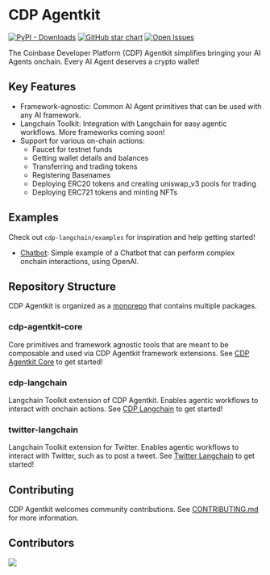 # CDP Agentkit

[![PyPI - Downloads](https://img.shields.io/pypi/dm/cdp-agentkit-core?style=flat-square)](https://pypistats.org/packages/cdp-agentkit-core)
[![GitHub star chart](https://img.shields.io/github/stars/coinbase/cdp-agentkit?style=flat-square)](https://star-history.com/#coinbase/cdp-agentkit)
[![Open Issues](https://img.shields.io/github/issues-raw/coinbase/cdp-agentkit?style=flat-square)](https://github.com/coinbase/cdp-agentkit/issues)

The Coinbase Developer Platform (CDP) Agentkit simplifies bringing your AI Agents onchain. Every AI Agent deserves a crypto wallet!

## Key Features
- Framework-agnostic: Common AI Agent primitives that can be used with any AI framework.
- Langchain Toolkit: Integration with Langchain for easy agentic workflows. More frameworks coming soon!
- Support for various on-chain actions:
  - Faucet for testnet funds
  - Getting wallet details and balances
  - Transferring and trading tokens
  - Registering Basenames
  - Deploying ERC20 tokens and creating uniswap_v3 pools for trading
  - Deploying ERC721 tokens and minting NFTs

## Examples
Check out `cdp-langchain/examples` for inspiration and help getting started!
- [Chatbot](./cdp-langchain/examples/chatbot/README.md): Simple example of a Chatbot that can perform complex onchain interactions, using OpenAI.

## Repository Structure
CDP Agentkit is organized as a [monorepo](https://en.wikipedia.org/wiki/Monorepo) that contains multiple packages.

### cdp-agentkit-core
Core primitives and framework agnostic tools that are meant to be composable and used via CDP Agentkit framework extensions.
See [CDP Agentkit Core](./cdp-agentkit-core/README.md) to get started!

### cdp-langchain
Langchain Toolkit extension of CDP Agentkit. Enables agentic workflows to interact with onchain actions.
See [CDP Langchain](./cdp-langchain/README.md) to get started!

### twitter-langchain
Langchain Toolkit extension for Twitter. Enables agentic workflows to interact with Twitter, such as to post a tweet.
See [Twitter Langchain](./twitter-langchain/README.md) to get started!

## Contributing
CDP Agentkit welcomes community contributions.
See [CONTRIBUTING.md](CONTRIBUTING.md) for more information.

## Contributors
<a href="https://github.com/coinbase/cdp-agentkit/graphs/contributors">
  <img src="https://contrib.rocks/image?repo=coinbase/cdp-agentkit" />
</a>

